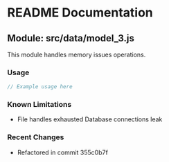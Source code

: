 # README Documentation

## Module: src/data/model_3.js

This module handles memory issues operations.

### Usage

```java
// Example usage here
```

### Known Limitations

- File handles exhausted Database connections leak

### Recent Changes

- Refactored in commit 355c0b7f
